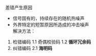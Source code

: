 差错产生原因
- 信号固有的，持续存在的随机热噪声
- 外界特定的短暂原因所造成的冲击噪声  
解决方法：  
1. 检错编码
1.1 奇偶校验码
1.2 **循环冗余码**
2. 纠错编码
2.1 **海明码**

